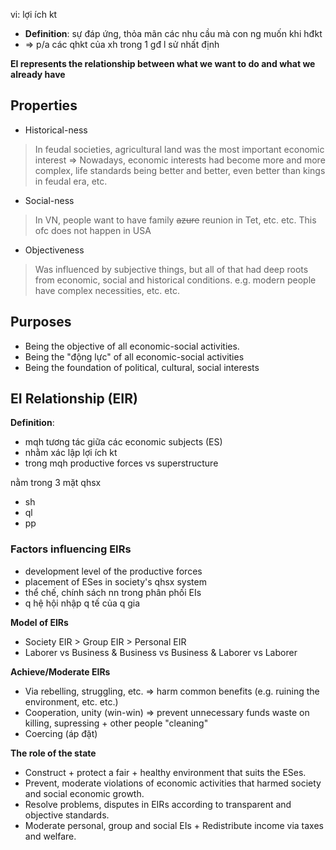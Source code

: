 vi: lợi ích kt
- **Definition**: sự đáp ứng, thỏa mãn các nhu cầu mà con ng muốn khi hđkt
- => p/a các qhkt của xh trong 1 gđ l sử nhất định

**EI represents the relationship between what we want to do and what we already have**

## Properties
- Historical-ness
> In feudal societies, agricultural land was the most important economic interest
> => Nowadays, economic interests had become more and more complex, life standards being better and better, even better than kings in feudal era, etc.
- Social-ness
> In VN, people want to have family ~~azure~~ reunion in Tet, etc. etc.
> This ofc does not happen in USA
- Objectiveness
> Was influenced by subjective things, but all of that had deep roots from economic, social and historical conditions. e.g. modern people have complex necessities, etc. etc.

## Purposes
- Being the objective of all economic-social activities.
- Being the "động lực" of all economic-social activities
- Being the foundation of political, cultural, social interests

## EI Relationship (EIR)
**Definition**:
- mqh tương tác giữa các economic subjects (ES)
- nhằm xác lập lợi ích kt
- trong mqh productive forces vs superstructure

nằm trong 3 mặt qhsx
- sh
- ql
- pp

### Factors influencing EIRs
- development level of the productive forces
- placement of ESes in society's qhsx system
- thể chế, chính sách nn trong phân phối EIs
- q hệ hội nhập q tế của q gia

**Model of EIRs**
- Society EIR > Group EIR > Personal EIR
- Laborer vs Business & Business vs Business & Laborer vs Laborer

**Achieve/Moderate EIRs**
- Via rebelling, struggling, etc. => harm common benefits (e.g. ruining the environment, etc. etc.)
- Cooperation, unity (win-win) => prevent unnecessary funds waste on killing, supressing + other people "cleaning"
- Coercing (áp đặt)

**The role of the state**
- Construct + protect a fair + healthy environment that suits the ESes.
- Prevent, moderate violations of economic activities that harmed society and social economic growth.
- Resolve problems, disputes in EIRs according to transparent and objective standards.
- Moderate personal, group and social EIs + Redistribute income via taxes and welfare.
